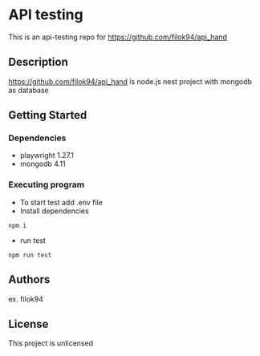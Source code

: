 # API testing

This is an api-testing repo for https://github.com/filok94/api_hand

## Description

https://github.com/filok94/api_hand is node.js nest project with mongodb as database

## Getting Started

### Dependencies

- playwright 1.27.1
- mongodb 4.11

### Executing program

- To start test add .env file
- Install dependencies

```
npm i
```

- run test

```
npm run test
```

## Authors

ex. filok94

## License

This project is unlicensed
